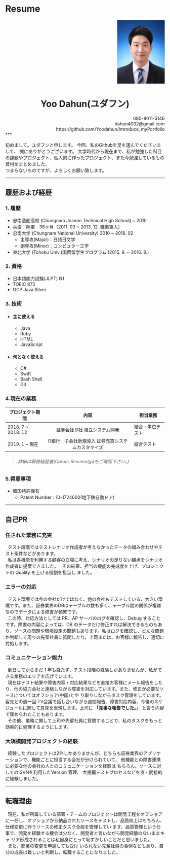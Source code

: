 Resume
=========


<div style="text-align: right"> <img src="/Documents/photo.jpg" width="150" height="200"></img></div>

# <center>Yoo Dahun(ユダフン)</center>  

<div style="text-align: right">
080-8011-5146 <br>
dahun4032@gmail.com <br>
https://github.com/Yoodahun/Introduce_myPortfolio<br>
</div>    
***

初めまして。ユダフンと申します。
今回、私のGithubを足を運んでくださいまして、
誠にありがとうございます。
大学時代から現在まで、私が勉強した科目の課題やプロジェクト、個人的に作ったプロジェクト、また今勉強しているもの資材をまとめました。  
つまらないものですが、よろしくお願い致します。    

***

履歴および経歴
--

### 1. 履歴
- 忠南造船高校 (Chungnam Joseon Technical High School)  ~ 2010
- 兵役：陸軍　36ヶ月（2011. 03 ~ 2013. 12. 職業軍人）
- 忠南大学 (Chungnam National University) 2010 ~ 2018. 02
  - 主専攻(Major)：日語日文学
  - 副専攻(Minor)：コンピュター工学
- 東北大学 (Tohoku Univ.)国費留学生プログラム (2015. 9. ~ 2016. 8.)

### 2. 資格
- 日本語能力試験(JLPT) N1
- TOEIC 875
- OCP Java Silver

### 3. 技術
* #### 主に使える
  - Java
  - Ruby
  - HTML
  - JavaScript
* #### 何となく使える
  - C#
  - Swift
  - Bash Shell
  - Git

### 4.現在の業務
| プロジェクト期間 |  内容  | 担当業務 |
| --- | :---: | --- |
| 2018. 7 ~  2018. 12 | 証券会社 D社 積立システム開発 | 結合・単位テスト|
| 2019. 1 ~ 現在 | O銀行　子会社新規導入  証券売買システムカスタマイズ | 結合テスト|
> ###### 詳細は職務経歴書(Career Resume(jp)をご確認下さい。)

### 5.得意事項
* 韓国特許保有
  * Patent Number : 10-1724600(地下鉄自動ドア)

***
自己PR
--

### 任された業務に充実
&nbsp;&nbsp;テスト段階ではテストシナリオ作成者が考えなかったデータの組み合わせやテスト条件などがあります。  
&nbsp;&nbsp;私は各機能を利用する顧客の立場に考え、シナリオの足りない観点をシナリオ作成者に提案できました。
&nbsp;&nbsp;その結果、担当の機能の完成度を上げ、プロジェクトの Quality を上げる役割を担当し ました。
### エラーの対応
&nbsp;&nbsp;テスト環境では今の会社だけではなく、他の会社もテストしている、大きい環境です。また、証券業界のDBはテーブルの数も多く、テーブル間の関係が複雑なのでデータによる障害が頻繁です。  
&nbsp;&nbsp;この時、対応方法としては PR、AP サーバのログを確認し、Debug することです。障害の内容によっては、DB のデータだけ修正すれば解決できるものもあり、ソースの問題や環境設定の問題もあります。私はログを確認し、どんな問題 か判断して周りの先輩社員に質問したり、上司または、お客様に報告し、適切に対処します。
### コミュニケーション能力
&nbsp;&nbsp;到日してからまだ 1 年も経たず、テスト段階の経験しかありませんが、私ができる業務のエリアを広げています。  
&nbsp;&nbsp;現在はテスト結果や障害内容・対応結果などを直接お客様にメール報告をしたり、他の協力会社と連絡しながら障害を対応しています。また、修正が必要なソースについてはオフショア(中国)とや り取りしながらタスク管理をしています。
客先との週一回 TV会議で話し合いながら週間報告、障害対応内容、今後のスケジュールに関して意見を表現します。上司に **「見事な報告でした。」** と言う内容で褒められたこともあります。  
 &nbsp;&nbsp;その他、業務に関して上司や先輩社員に質問することで、私のタスクをもっと効率的に処理するようにします。
### 大規模開発プロジェクトの経験
&nbsp;&nbsp;経験したプロジェクトは2件しかありませんが、どちらも証券業界のアプリケーションで、機能ごとに担当する会社が分けられていて、 他機能との障害連携に必要な他の会社の人とのコミュニケーションを経験は もちろん、ソースに対しての SVNを利用したVersion 管理、 大規模テストプロセスなどを直・間接的に経験しました。  
***
## 転職理由
&nbsp;&nbsp;現在、私が所属している部署・チームのプロジェクトは開発工程をオフショアに一任し、オフショアから納品されたソースをテストし、品質向上はもちろん、仕様変更に伴うソースの修正タスク全般を管理してい ます。品質管理という仕事で、開発を経験する機会は少なく、開発者と言いながら開発経験のないままキャ リア形成されることは私自身にとって恥ずかしいことだと思いました。  
&nbsp;&nbsp;また、部署の変更を申請しても受け いられない先輩社員の事例などもあり、自分の成長は難しいと判断し、転職することになりました。
